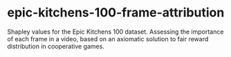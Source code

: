 # epic-kitchens-100-frame-attribution
Shapley values for the Epic Kitchens 100 dataset. Assessing the importance of each frame in a video, based on an axiomatic solution to fair reward distribution in cooperative games.
